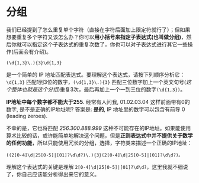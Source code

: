 # 分组

我们已经提到了怎么重复单个字符（直接在字符后面加上限定符就行了）；但如果想要重复多个字符又该怎么办？你可以**用小括号来指定子表达式(也叫做分组)**，然后你就可以指定这个子表达式的重复次数了，你也可以对子表达式进行其它一些操作(后面会有介绍)。

	(\d{1,3}\.){3}\d{1,3}

是一个简单的 IP 地址匹配表达式。要理解这个表达式，请按下列顺序分析它：`\d{1,3}` 匹配1到3位的数字，`(\d{1,3}\.){3}` 匹配三位数字加上一个英文句号(*这个整体也就是这个分组*)重复3次，最后再加上一个一到三位的数字`(\d{1,3})`。

**IP地址中每个数字都不能大于255**. 经常有人问我, 01.02.03.04 这样前面带有0的数字, 是不是正确的IP地址呢? 答案是: **是的**, IP 地址里的数字可以包含有前导 0 (leading zeroes).

不幸的是，它也将匹配 *256.300.888.999* 这种不可能存在的IP地址。如果能使用算术比较的话，或许能简单地解决这个问题，但是**正则表达式中并不提供关于数学的任何功能**，所以只能使用冗长的分组，选择，字符类来描述一个正确的IP地址：

	((2[0-4]\d|25[0-5]|[01]?\d\d?)\.){3}(2[0-4]\d|25[0-5]|[01]?\d\d?)。

理解这个表达式的关键是理解 `2[0-4]\d|25[0-5]|[01]?\d\d?`，这里我就不细说了，你自己应该能分析得出来它的意义。

